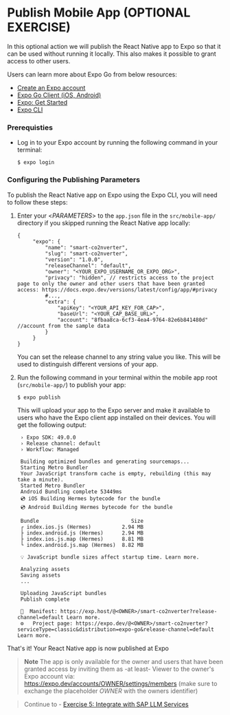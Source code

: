 # Publish Mobile App (OPTIONAL EXERCISE)

In this optional action we will publish the React Native app to Expo so that it can be used without running it locally. This also makes it possible to grant access to other users.

Users can learn more about Expo Go from below resources:

- [Create an Expo account](https://expo.dev/signup)
- [Expo Go Client (iOS, Android)](https://expo.dev/client)
- [Expo: Get Started](https://docs.expo.dev/get-started/expo-go/)
- [Expo CLI](https://docs.expo.dev/more/expo-cli/)

### Prerequisties

- Log in to your Expo account by running the following command in your terminal:

  `$ expo login`

### Configuring the Publishing Parameters

To publish the React Native app on Expo using the Expo CLI, you will need to follow these steps:

1. Enter your <_PARAMETERS_> to the `app.json` file in the `src/mobile-app/` directory if you skipped running the React Native app locally:

   ```jsonc
   {
        "expo": {
            "name": "smart-co2nverter",
            "slug": "smart-co2nverter",
            "version": "1.0.0",
            "releaseChannel": "default",
            "owner": "<YOUR_EXPO_USERNAME_OR_EXPO_ORG>",
            "privacy": "hidden", // restricts access to the project page to only the owner and other users that have been granted access: https://docs.expo.dev/versions/latest/config/app/#privacy
            #...,
            "extra": {
                "apiKey": "<YOUR_API_KEY_FOR_CAP>",
                "baseUrl": "<YOUR_CAP_BASE_URL>",
                "account": "8fbaa8ca-6cf3-4ea4-9764-82e6b841480d" //account from the sample data
            }
        }
   }
   ```

   You can set the release channel to any string value you like. This will be used to distinguish different versions of your app.

2. Run the following command in your terminal within the mobile app root (`src/mobile-app/`) to publish your app:

   `$ expo publish`

   This will upload your app to the Expo server and make it available to users who have the Expo client app installed on their devices. You will get the following output:

   ```console
    › Expo SDK: 49.0.0
    › Release channel: default
    › Workflow: Managed

    Building optimized bundles and generating sourcemaps...
    Starting Metro Bundler
    Your JavaScript transform cache is empty, rebuilding (this may take a minute).
    Started Metro Bundler
    Android Bundling complete 53449ms
    💿 iOS Building Hermes bytecode for the bundle
    💿 Android Building Hermes bytecode for the bundle

    Bundle                              Size
    ┌ index.ios.js (Hermes)          2.94 MB
    ├ index.android.js (Hermes)      2.94 MB
    ├ index.ios.js.map (Hermes)      8.81 MB
    └ index.android.js.map (Hermes)  8.82 MB

    💡 JavaScript bundle sizes affect startup time. Learn more.

    Analyzing assets
    Saving assets
    ...

    Uploading JavaScript bundles
    Publish complete

    📝  Manifest: https://exp.host/@<OWNER>/smart-co2nverter?release-channel=default Learn more.
    ⚙️   Project page: https://expo.dev/@<OWNER>/smart-co2nverter?serviceType=classic&distribution=expo-go&release-channel=default Learn more.
   ```

That's it! Your React Native app is now published at Expo

> **Note**
> The app is only available for the owner and users that have been granted access by inviting them as -at least- Viewer to the owner's Expo account via: https://expo.dev/accounts/OWNER/settings/members (make sure to exchange the placeholder _OWNER_ with the owners identifier)

> Continue to - [Exercise 5: Integrate with SAP LLM Services ](../ex3.5/Add_LLM_Access.md)
